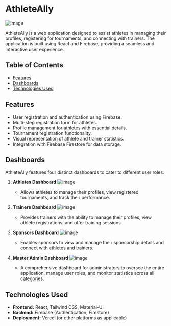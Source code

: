 # AthleteAlly
![image](https://github.com/user-attachments/assets/d44501fe-5665-4148-93c4-4f089d51a6f0)

AthleteAlly is a web application designed to assist athletes in managing their profiles, registering for tournaments, and connecting with trainers. The application is built using React and Firebase, providing a seamless and interactive user experience.

## Table of Contents

- [Features](#features)
- [Dashboards](#dashboards)
- [Technologies Used](#technologies-used)

## Features

- User registration and authentication using Firebase.
- Multi-step registration form for athletes.
- Profile management for athletes with essential details.
- Tournament registration functionality.
- Visual representation of athlete and trainer statistics.
- Integration with Firebase Firestore for data storage.

## Dashboards

AthleteAlly features four distinct dashboards to cater to different user roles:

1. **Athletes Dashboard**
   ![image](https://github.com/user-attachments/assets/00041038-3eca-47a2-8c99-62cd73e36985)

   - Allows athletes to manage their profiles, view registered tournaments, and track their performance.

3. **Trainers Dashboard**
   ![image](https://github.com/user-attachments/assets/830f0e3a-67d5-4370-a089-caa9d6998717)

   - Provides trainers with the ability to manage their profiles, view athlete registrations, and offer training sessions.

4. **Sponsors Dashboard**
   ![image](https://github.com/user-attachments/assets/42ed50d5-8850-48df-a191-5f2bc3bacb9c)

   - Enables sponsors to view and manage their sponsorship details and connect with athletes and trainers.

5. **Master Admin Dashboard**
   ![image](https://github.com/user-attachments/assets/f0676787-f74b-4f4b-95f6-77408ff3cd87)

   - A comprehensive dashboard for administrators to oversee the entire application, manage user roles, and monitor statistics across all categories.

## Technologies Used

- **Frontend:** React, Tailwind CSS, Material-UI
- **Backend:** Firebase (Authentication, Firestore)
- **Deployment:** Vercel (or other platforms as applicable)
